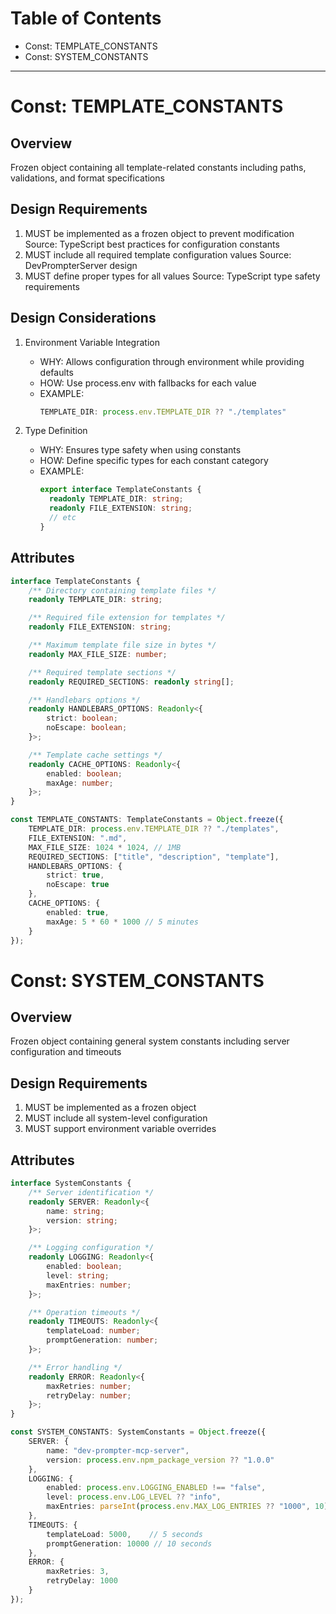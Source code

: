 <!--
Copyright (c) 2024 Martin Bechard <martin.bechard@DevConsult.ca>
This software is licensed under the MIT License.
File: /Users/martinbechard/dev/mcp-dev-prompter/design/Constants.md
This was generated by Claude Sonnet 3.5, with the assistance of my human mentor

Design document for Constants definitions used throughout the Dev Prompter server
Where templates and configuration meet to make magic happen!
-->

# Table of Contents
- Const: TEMPLATE_CONSTANTS
- Const: SYSTEM_CONSTANTS

---
# Const: TEMPLATE_CONSTANTS

## Overview
Frozen object containing all template-related constants including paths, validations, and format specifications

## Design Requirements
1. MUST be implemented as a frozen object to prevent modification
   Source: TypeScript best practices for configuration constants
2. MUST include all required template configuration values
   Source: DevPrompterServer design
3. MUST define proper types for all values
   Source: TypeScript type safety requirements

## Design Considerations
1. Environment Variable Integration
   - WHY: Allows configuration through environment while providing defaults
   - HOW: Use process.env with fallbacks for each value
   - EXAMPLE:
     ```typescript
     TEMPLATE_DIR: process.env.TEMPLATE_DIR ?? "./templates"
     ```

2. Type Definition
   - WHY: Ensures type safety when using constants
   - HOW: Define specific types for each constant category
   - EXAMPLE:
     ```typescript
     export interface TemplateConstants {
       readonly TEMPLATE_DIR: string;
       readonly FILE_EXTENSION: string;
       // etc
     }
     ```

## Attributes
```typescript
interface TemplateConstants {
    /** Directory containing template files */
    readonly TEMPLATE_DIR: string;

    /** Required file extension for templates */
    readonly FILE_EXTENSION: string;

    /** Maximum template file size in bytes */
    readonly MAX_FILE_SIZE: number;

    /** Required template sections */
    readonly REQUIRED_SECTIONS: readonly string[];

    /** Handlebars options */
    readonly HANDLEBARS_OPTIONS: Readonly<{
        strict: boolean;
        noEscape: boolean;
    }>;

    /** Template cache settings */
    readonly CACHE_OPTIONS: Readonly<{
        enabled: boolean;
        maxAge: number;
    }>;
}

const TEMPLATE_CONSTANTS: TemplateConstants = Object.freeze({
    TEMPLATE_DIR: process.env.TEMPLATE_DIR ?? "./templates",
    FILE_EXTENSION: ".md",
    MAX_FILE_SIZE: 1024 * 1024, // 1MB
    REQUIRED_SECTIONS: ["title", "description", "template"],
    HANDLEBARS_OPTIONS: {
        strict: true,
        noEscape: true
    },
    CACHE_OPTIONS: {
        enabled: true,
        maxAge: 5 * 60 * 1000 // 5 minutes
    }
});
```

# Const: SYSTEM_CONSTANTS

## Overview
Frozen object containing general system constants including server configuration and timeouts

## Design Requirements
1. MUST be implemented as a frozen object
2. MUST include all system-level configuration
3. MUST support environment variable overrides

## Attributes
```typescript
interface SystemConstants {
    /** Server identification */
    readonly SERVER: Readonly<{
        name: string;
        version: string;
    }>;

    /** Logging configuration */
    readonly LOGGING: Readonly<{
        enabled: boolean;
        level: string;
        maxEntries: number;
    }>;

    /** Operation timeouts */
    readonly TIMEOUTS: Readonly<{
        templateLoad: number;
        promptGeneration: number;
    }>;

    /** Error handling */
    readonly ERROR: Readonly<{
        maxRetries: number;
        retryDelay: number;
    }>;
}

const SYSTEM_CONSTANTS: SystemConstants = Object.freeze({
    SERVER: {
        name: "dev-prompter-mcp-server",
        version: process.env.npm_package_version ?? "1.0.0"
    },
    LOGGING: {
        enabled: process.env.LOGGING_ENABLED !== "false",
        level: process.env.LOG_LEVEL ?? "info",
        maxEntries: parseInt(process.env.MAX_LOG_ENTRIES ?? "1000", 10)
    },
    TIMEOUTS: {
        templateLoad: 5000,    // 5 seconds
        promptGeneration: 10000 // 10 seconds
    },
    ERROR: {
        maxRetries: 3,
        retryDelay: 1000
    }
});
```